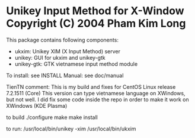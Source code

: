 Unikey Input Method for X-Window
Copyright (C) 2004 Pham Kim Long
================================

This package contains following components:
- ukxim: Unikey XIM (X Input Method) server
- unikey: GUI for ukxim and unikey-gtk
- unikey-gtk: GTK vietnamese input method module

To install: see INSTALL
Manual: see doc/manual

TienTN comment:
  This is my build and fixes for CentOS Linux release 7.2.1511 (Core)
  This version can type vietnamese language on XWindows, but not well.
  I did fix some code inside the repo in order to make it work on XWindows (KDE Plasma)
  
  to build
  ./configure
  make
  make install

  to run:
  /usr/local/bin/unikey -xim /usr/local/bin/ukxim
